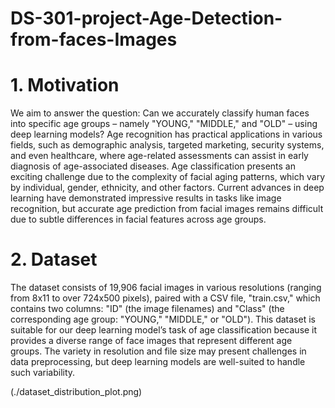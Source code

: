 # DS-301-project-Age-Detection-from-faces-Images

# 1. Motivation

We aim to answer the question: Can we accurately classify human faces into specific age groups – namely "YOUNG," "MIDDLE," and "OLD" – using deep learning models? Age recognition has practical applications in various fields, such as demographic analysis, targeted marketing, security systems, and even healthcare, where age-related assessments can assist in early diagnosis of age-associated diseases.
Age classification presents an exciting challenge due to the complexity of facial aging patterns, which vary by individual, gender, ethnicity, and other factors. Current advances in deep learning have demonstrated impressive results in tasks like image recognition, but accurate age prediction from facial images remains difficult due to subtle differences in facial features across age groups.

# 2. Dataset
The dataset consists of 19,906 facial images in various resolutions (ranging from 8x11 to over 724x500 pixels), paired with a CSV file, "train.csv," which contains two columns: "ID" (the image filenames) and "Class" (the corresponding age group: "YOUNG," "MIDDLE," or "OLD"). This dataset is suitable for our deep learning model’s task of age classification because it provides a diverse range of face images that represent different age groups. The variety in resolution and file size may present challenges in data preprocessing, but deep learning models are well-suited to handle such variability.

(./dataset_distribution_plot.png)



